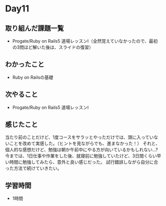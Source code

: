 # Day11
## 取り組んだ課題一覧
- Progate/Ruby on Rails5 道場レッスンⅠ（全然覚えていなかったので、最初の3問ほど解いた後は、スライドの復習）
## わかったこと
- Ruby on Railsの基礎
## 次やること
- Progate/Ruby on Rails5 道場レッスンⅠ
## 感じたこと
当たり前のことだけど、1度コースをサラッとやっただけでは、頭に入っていないことを改めて実感した。（ヒントを見ながらでも、進まなかった！）
それと、個人的な感想だけど、勉強は朝か午前中にやる方が向いているかもしれない...?
今までは、1日仕事や作業をした後、就寝前に勉強していたけど、3日間くらい早い時間に勉強してみたら、意外と良い感じだった。
試行錯誤しながら自分に合った方法で続けていきたい。
## 学習時間
- 1時間
